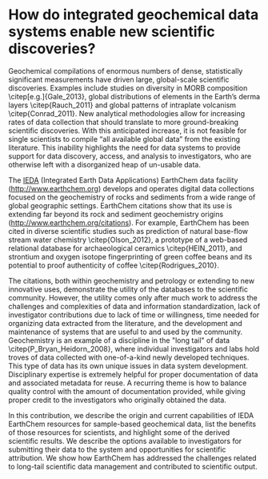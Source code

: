# How do integrated geochemical data systems enable new scientific discoveries?
Geochemical compilations of enormous numbers of dense, statistically significant measurements have driven large, global-scale scientific discoveries.  Examples include studies on diversity in MORB composition \citep[e.g.]{Gale_2013}, global distributions of elements in the Earth’s derma layers \citep{Rauch_2011} and global patterns of intraplate volcanism \citep{Conrad_2011}. New analytical methodologies allow for increasing rates of data collection that should translate to more ground-breaking scientific discoveries. With this anticipated increase, it is not feasible for single scientists to compile “all available global data” from the existing literature. This inability highlights the need for data systems to provide support for data discovery, access, and analysis to investigators, who are otherwise left with a disorganized heap of un-usable data.

The [IEDA](http://www.iedadata.org) (Integrated Earth Data Applications) EarthChem data facility (http://www.earthchem.org) develops and operates digital data collections focused on the geochemistry of rocks and sediments from a wide range of global geographic settings. EarthChem citations show that its use is extending far beyond its rock and sediment geochemistry origins (http://www.earthchem.org/citations). For example, EarthChem has been cited in diverse scientific studies such as prediction of natural base-flow stream water chemistry \citep{Olson_2012}, a prototype of a web-based relational database for archaeological ceramics \citep{HEIN_2011}, and strontium and oxygen isotope fingerprinting of green coffee beans and its potential to proof authenticity of coffee \citep{Rodrigues_2010}. 

The citations, both within geochemistry and petrology or extending to new innovative uses, demonstrate the utility of the databases to the scientific community. However, the utility comes only after much work to address the challenges and complexities of data and information standardization, lack of investigator contributions due to lack of time or willingness, time needed for organizing data extracted from the literature, and the development and maintenance of systems that are useful to and used by the community. 
Geochemistry is an example of a discipline in the "long tail" of data \citep{P_Bryan_Heidorn_2008}, where individual investigators and labs hold troves of data collected with one-of-a-kind newly developed techniques. This type of data has its own unique issues in data system development. Disciplinary expertise is extremely helpful for proper documentation of data and associated metadata for reuse. A recurring theme is how to balance quality control with the amount of documentation provided, while giving proper credit to the investigators who originally obtained the data.

In this contribution, we describe the origin and current capabilities of IEDA EarthChem resources for sample-based geochemical data, list the benefits of those resources for scientists, and highlight some of the derived scientific results. We describe the options available to investigators for submitting their data to the system and opportunities for scientific attribution. We show how EarthChem has addressed the challenges related to long-tail scientific data management and contributed to scientific output. 
 